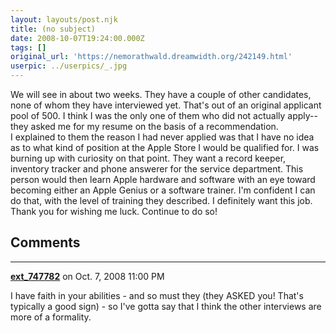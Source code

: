 ```yaml
---
layout: layouts/post.njk
title: (no subject)
date: 2008-10-07T19:24:00.000Z
tags: []
original_url: 'https://nemorathwald.dreamwidth.org/242149.html'
userpic: ../userpics/_.jpg
---
```

We will see in about two weeks. They have a couple of other candidates, none of whom they have interviewed yet. That's out of an original applicant pool of 500. I think I was the only one of them who did not actually apply-- they asked me for my resume on the basis of a recommendation. I explained to them the reason I had never applied was that I have no idea as to what kind of position at the Apple Store I would be qualified for. I was burning up with curiosity on that point. They want a record keeper, inventory tracker and phone answerer for the service department. This person would then learn Apple hardware and software with an eye toward becoming either an Apple Genius or a software trainer. I'm confident I can do that, with the level of training they described. I definitely want this job. Thank you for wishing me luck. Continue to do so!

## Comments

---

**[ext_747782](https://www.dreamwidth.org/users/ext_747782)** on Oct. 7, 2008 11:00 PM

I have faith in your abilities - and so must they (they ASKED you! That's typically a good sign) - so I've gotta say that I think the other interviews are more of a formality.
